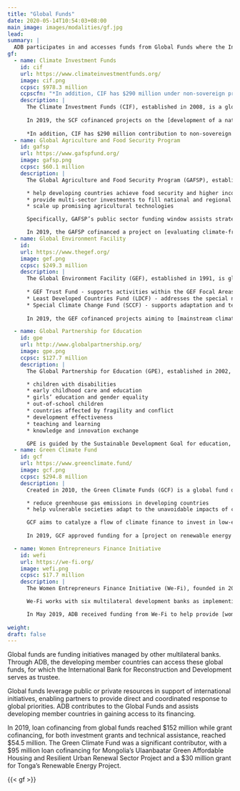 ```yaml
---
title: "Global Funds"
date: 2020-05-14T10:54:03+08:00
main_image: images/modalities/gf.jpg
lead: 
summary: |
  ADB participates in and accesses funds from Global Funds where the International Bank for Reconstruction and Development acts as Trustee. These funds are designed for particular development projects or technical assistance.
gf:
  - name: Climate Investment Funds
    id: cif
    url: https://www.climateinvestmentfunds.org/
    image: cif.png
    ccpsc: $978.3 million
    ccpscfn: "*In addition, CIF has $290 million under non-sovereign project"
    description: |
      The Climate Investment Funds (CIF), established in 2008, is a global finance mechanism that aims to help developing countries shift to low carbon technologies and promote climate resilient development. There are two funding windows under CIF: Clean Technology Fund (CTF) and Strategic Climate Fund (SCF). CTF finances to promote the use of low carbon technologies with a significant potential for long-term greenhouse gas emissions savings, while SCF finances new development approaches or scale-up activities geared toward specific climate change challenge or sectoral response. CIF works with multilateral organizations like the African Development Bank, Asian Development Bank, European Bank for Reconstruction and Development, Inter-American Development Bank, and the World Bank Group.
      
      In 2019, the SCF cofinanced projects on the [development of a national solar park in Cambodia](https://www.adb.org/projects/51182-001/main), [scaling up energy efficiency in India](https://www.adb.org/projects/52196-001/main), and [establishment of an energy investment facility in the Pacific Region](https://www.adb.org/projects/49450-022/main). The CTF, on the other hand, cofinanced a project on the [promotion of low-carbon development in Central Asia](https://www.adb.org/projects/50287-001/main). 
      
      *In addition, CIF has $290 million contribution to non-sovereign projects. 
  - name: Global Agriculture and Food Security Program
    id: gafsp
    url: https://www.gafspfund.org/
    image: gafsp.png
    ccpsc: $60.1 million
    description: |
      The Global Agriculture and Food Security Program (GAFSP), established in 2009, is an intermediary fund designed to support strategic investments in agriculture and food security. This global initiative aims to

      * help developing countries achieve food security and higher income
      * provide multi-sector investments to fill national and regional financing gaps in food security strategies
      * scale up promising agricultural technologies

      Specifically, GAFSP’s public sector funding window assists strategic country or regional programs from sector-wide country or regional consultations. The private sector window provides long and short-term loans, credit guarantees, and equity to support private sector activities for improving agricultural development and food security.

      In 2019, the GAFSP cofinanced a project on [evaluating climate-friendly agribusiness value chains interventions in Myanmar](https://www.adb.org/projects/48409-005/main).
  - name: Global Environment Facility
    id: 
    url: https://www.thegef.org/
    image: gef.png
    ccpsc: $249.3 million
    description: |
      The Global Environment Facility (GEF), established in 1991, is global partnership that helps tackle the planet’s most pressing environmental problems. GEF brings together 183 countries, international institutions, nongovernmental organizations, and the private sector, joined by the objective of helping developing countries address environmental problems. The GEF administers six trust funds. ADB participates in three of these trust funds, specifically: 
      
      * GEF Trust Fund - supports activities within the GEF Focal Areas
      * Least Developed Countries Fund (LDCF) - addresses the special needs of the 51 least developed countries that are especially vulnerable to the adverse impacts of climate change. In 2019, LDCF provided $290,000 in replenishment funds.
      * Special Climate Change Fund (SCCF) - supports adaptation and technology transfer in all developing countries party to the United Nations Framework Convention on Climate Change 
      
      In 2019, the GEF cofinanced projects aiming to [mainstream climate resilience for green cities development in Viet Nam](https://www.adb.org/projects/47274-003/main), and another [supporting the preparation of urban services improvement project in Myanmar](https://www.adb.org/projects/50109-001/main). 

  - name: Global Partnership for Education
    id: gpe
    url: http://www.globalpartnership.org/
    image: gpe.png
    ccpsc: $127.7 million
    description: |
      The Global Partnership for Education (GPE), established in 2002, ensures that every child receives quality education, especially the poorest and most vulnerable. GPE is a multi-stakeholder partnership and funding platform that galvanizes global and national support for education in developing countries, specifically in the following focus areas:

      * children with disabilities
      * early childhood care and education
      * girls’ education and gender equality
      * out-of-school children
      * countries affected by fragility and conflict
      * development effectiveness
      * teaching and learning
      * knowledge and innovation exchange

      GPE is guided by the Sustainable Development Goal for education, which calls for inclusive,equitable quality education for all by 2030.
  - name: Green Climate Fund
    id: gcf
    url: https://www.greenclimate.fund/
    image: gcf.png
    ccpsc: $294.8 million
    description: |
      Created in 2010, the Green Climate Funds (GCF) is a global fund designed to help developing countries rise to the challenge of climate change. GCF was built by the 194 signatory countries of the United Nations Framework Convention on Climate Change as a financing mechanism delivering funding to projects that:

      * reduce greenhouse gas emissions in developing countries
      * help vulnerable societies adapt to the unavoidable impacts of climate change

      GCF aims to catalyze a flow of climate finance to invest in low-emission and climate-resilient development, driving a paradigm shift in the global response to climate change. The Fund’s investments can be in the form of grants, loans, equity, or guarantees. 
      
      In 2019, GCF approved funding for a [project on renewable energy in Tonga](https://www.adb.org/projects/49450-012/main) and [green and affordable housing in Mongolia's Ulaanbaatar](https://www.adb.org/projects/49169-002/main). 

  - name: Women Entrepreneurs Finance Initiative
    id: wefi
    url: https://we-fi.org/
    image: wefi.png
    ccpsc: $17.7 million
    description: |
      The Women Entrepreneurs Finance Initiative (We-Fi), founded in 2017, is a collaborative partnership that enables women entrepreneurs to gain access to financing, build capacities, and expand networks. With funding of $354 million from 14 governments, this partnership is designed to unlock financing for women-led/owned businesses in developing countries, including in the most challenging environments. It also assists governments in creating enabling environments for women in business.

      We-Fi works with six multilateral development banks as implementing partners: African Development Bank, Asian Development Bank, Inter-American Development Bank, European Bank for Reconstruction and Development, Islamic Development Bank and the World Bank Group.

      In May 2019, ADB received funding from We-Fi to help provide [women-led small and medium-sized enterprises (WSMEs) with access to critical financing and training in Viet Nam and the Pacific](https://www.adb.org/projects/52214-001/main). We-fi also allocated $20.2 million in replenishment funds for allocation to future projects.
     
weight: 
draft: false
---
```

Global funds are funding initiatives managed by other multilateral banks. Through ADB, the developing member countries can access these global funds, for which the International Bank for Reconstruction and Development serves as trustee.  

Global funds leverage public or private resources in support of international initiatives, enabling partners to provide direct and coordinated response to global priorities. ADB contributes to the Global Funds and assists developing member countries in gaining access to its financing.  

In 2019, loan cofinancing from global funds reached $152 million while grant cofinancing, for both investment grants and technical assistance, reached $54.5 million. The Green Climate Fund was a significant contributor, with a $95 million loan cofinancing for Mongolia’s Ulaanbaatar Green Affordable Housing and Resilient Urban Renewal Sector Project and a $30 million grant for Tonga’s Renewable Energy Project. 

{{< gf >}} 